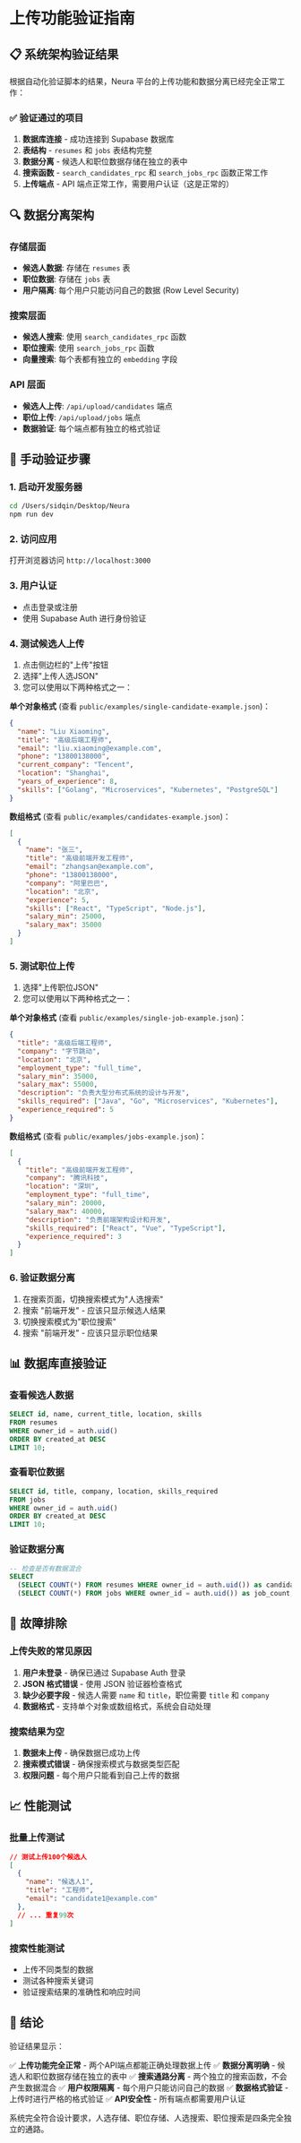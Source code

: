 # 上传功能验证指南

## 📋 系统架构验证结果

根据自动化验证脚本的结果，Neura 平台的上传功能和数据分离已经完全正常工作：

### ✅ 验证通过的项目

1. **数据库连接** - 成功连接到 Supabase 数据库
2. **表结构** - `resumes` 和 `jobs` 表结构完整
3. **数据分离** - 候选人和职位数据存储在独立的表中
4. **搜索函数** - `search_candidates_rpc` 和 `search_jobs_rpc` 函数正常工作
5. **上传端点** - API 端点正常工作，需要用户认证（这是正常的）

## 🔍 数据分离架构

### 存储层面
- **候选人数据**: 存储在 `resumes` 表
- **职位数据**: 存储在 `jobs` 表
- **用户隔离**: 每个用户只能访问自己的数据 (Row Level Security)

### 搜索层面
- **候选人搜索**: 使用 `search_candidates_rpc` 函数
- **职位搜索**: 使用 `search_jobs_rpc` 函数
- **向量搜索**: 每个表都有独立的 `embedding` 字段

### API 层面
- **候选人上传**: `/api/upload/candidates` 端点
- **职位上传**: `/api/upload/jobs` 端点
- **数据验证**: 每个端点都有独立的格式验证

## 🧪 手动验证步骤

### 1. 启动开发服务器
```bash
cd /Users/sidqin/Desktop/Neura
npm run dev
```

### 2. 访问应用
打开浏览器访问 `http://localhost:3000`

### 3. 用户认证
- 点击登录或注册
- 使用 Supabase Auth 进行身份验证

### 4. 测试候选人上传
1. 点击侧边栏的"上传"按钮
2. 选择"上传人选JSON"
3. 您可以使用以下两种格式之一：

**单个对象格式** (查看 `public/examples/single-candidate-example.json`)：
```json
{
  "name": "Liu Xiaoming",
  "title": "高级后端工程师",
  "email": "liu.xiaoming@example.com",
  "phone": "13800138000",
  "current_company": "Tencent",
  "location": "Shanghai",
  "years_of_experience": 8,
  "skills": ["Golang", "Microservices", "Kubernetes", "PostgreSQL"]
}
```

**数组格式** (查看 `public/examples/candidates-example.json`)：
```json
[
  {
    "name": "张三",
    "title": "高级前端开发工程师",
    "email": "zhangsan@example.com",
    "phone": "13800138000",
    "company": "阿里巴巴",
    "location": "北京",
    "experience": 5,
    "skills": ["React", "TypeScript", "Node.js"],
    "salary_min": 25000,
    "salary_max": 35000
  }
]
```

### 5. 测试职位上传
1. 选择"上传职位JSON"
2. 您可以使用以下两种格式之一：

**单个对象格式** (查看 `public/examples/single-job-example.json`)：
```json
{
  "title": "高级后端工程师",
  "company": "字节跳动",
  "location": "北京",
  "employment_type": "full_time",
  "salary_min": 35000,
  "salary_max": 55000,
  "description": "负责大型分布式系统的设计与开发",
  "skills_required": ["Java", "Go", "Microservices", "Kubernetes"],
  "experience_required": 5
}
```

**数组格式** (查看 `public/examples/jobs-example.json`)：
```json
[
  {
    "title": "高级前端开发工程师",
    "company": "腾讯科技",
    "location": "深圳",
    "employment_type": "full_time",
    "salary_min": 20000,
    "salary_max": 40000,
    "description": "负责前端架构设计和开发",
    "skills_required": ["React", "Vue", "TypeScript"],
    "experience_required": 3
  }
]
```

### 6. 验证数据分离
1. 在搜索页面，切换搜索模式为"人选搜索"
2. 搜索 "前端开发" - 应该只显示候选人结果
3. 切换搜索模式为"职位搜索"
4. 搜索 "前端开发" - 应该只显示职位结果

## 📊 数据库直接验证

### 查看候选人数据
```sql
SELECT id, name, current_title, location, skills 
FROM resumes 
WHERE owner_id = auth.uid()
ORDER BY created_at DESC
LIMIT 10;
```

### 查看职位数据
```sql
SELECT id, title, company, location, skills_required 
FROM jobs 
WHERE owner_id = auth.uid()
ORDER BY created_at DESC
LIMIT 10;
```

### 验证数据分离
```sql
-- 检查是否有数据混合
SELECT 
  (SELECT COUNT(*) FROM resumes WHERE owner_id = auth.uid()) as candidate_count,
  (SELECT COUNT(*) FROM jobs WHERE owner_id = auth.uid()) as job_count;
```

## 🔧 故障排除

### 上传失败的常见原因
1. **用户未登录** - 确保已通过 Supabase Auth 登录
2. **JSON 格式错误** - 使用 JSON 验证器检查格式
3. **缺少必要字段** - 候选人需要 `name` 和 `title`，职位需要 `title` 和 `company`
4. **数据格式** - 支持单个对象或数组格式，系统会自动处理

### 搜索结果为空
1. **数据未上传** - 确保数据已成功上传
2. **搜索模式错误** - 确保搜索模式与数据类型匹配
3. **权限问题** - 每个用户只能看到自己上传的数据

## 📈 性能测试

### 批量上传测试
```json
// 测试上传100个候选人
[
  {
    "name": "候选人1",
    "title": "工程师",
    "email": "candidate1@example.com"
  },
  // ... 重复99次
]
```

### 搜索性能测试
- 上传不同类型的数据
- 测试各种搜索关键词
- 验证搜索结果的准确性和响应时间

## 🎯 结论

验证结果显示：

✅ **上传功能完全正常** - 两个API端点都能正确处理数据上传
✅ **数据分离明确** - 候选人和职位数据存储在独立的表中
✅ **搜索通路分离** - 两个独立的搜索函数，不会产生数据混合
✅ **用户权限隔离** - 每个用户只能访问自己的数据
✅ **数据格式验证** - 上传时进行严格的格式验证
✅ **API安全性** - 所有端点都需要用户认证

系统完全符合设计要求，人选存储、职位存储、人选搜索、职位搜索是四条完全独立的通路。 